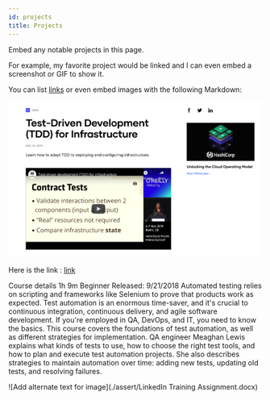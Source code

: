 ```yaml
---
id: projects
title: Projects
---
```


Embed any notable projects in this page.

For example, my favorite project would be linked and I can even embed
a screenshot or GIF to show it.

You can list [links](https://www.hashicorp.com/resources/test-driven-development-tdd-for-infrastructure)
or even embed images with the following Markdown:

![Add alternate text for image](./assets/rosemary.png)

Here is the link : [link](https://www.linkedin.com/learning/test-automation-foundations/build-a-foundation-of-test-automation?autoAdvance=true&autoSkip=false&autoplay=true&resume=true&u=56744281)

Course details
1h 9m
Beginner
Released: 9/21/2018
Automated testing relies on scripting and frameworks like Selenium to prove that products work as expected. Test automation is an enormous time-saver, and it's crucial to continuous integration, continuous delivery, and agile software development. If you're employed in QA, DevOps, and IT, you need to know the basics. This course covers the foundations of test automation, as well as different strategies for implementation. QA engineer Meaghan Lewis explains what kinds of tests to use, how to choose the right test tools, and how to plan and execute test automation projects. She also describes strategies to maintain automation over time: adding new tests, updating old tests, and resolving failures.

![Add alternate text for image](./assert/LinkedIn Training Assignment.docx)
